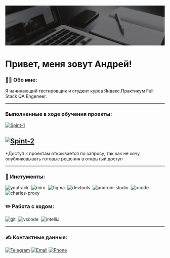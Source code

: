![Header](https://github.com/andrei-rodinov/andrei-rodinov/blob/main/assets/Header.gif)

# Привет, меня зовут Андрей!

### 👨‍💻 Обо мне:

Я начинающий тестировщик и студент курса Яндекс.Практикум Full Stack QA Engeneer. 

---

### Выполненные в ходе обучения проекты:
[![Spint-1](https://img.shields.io/badge/-Проект_1_спринта-black?style=for-the-badge&logo=GoogleSheets&logoColor)](https://docs.google.com/spreadsheets/d/1oF3oJHBx5u7tpbhFHTPvxlGGDtA8eOsj_nEBwKUqzis/edit#gid=1304990855)

[![Spint-2](https://img.shields.io/badge/-Проект_2_спринта-black?style=for-the-badge&logo=GoogleSheets&logoColor)](https://docs.google.com/spreadsheets/d/1H2xyMi9TBCiZqjMACTodnaR1qUQwMY0gpwo2_ktfbzc/edit#gid=899462569)
---
 
 *Доступ к проектам открывается по запросу, так как не хочу опубликовывать готовые решения в открытый доступ 

---

### 📁 Инстументы:

<div>
  <img src="https://upload.wikimedia.org/wikipedia/commons/thumb/8/8d/YouTrack_Icon.svg/1024px-YouTrack_Icon.svg.png?20200803082248" title="youtrack" alt="youtrack" width="40" height="40"/>&nbsp
<img src="https://asset.brandfetch.io/idAnDTFapY/idG4aRyg5R.svg?updated=1669900249741" title="miro" alt="miro" width="40" height="40"/>&nbsp
  <img src="https://cdn.jsdelivr.net/gh/devicons/devicon/icons/figma/figma-original.svg" title="figma" alt="figma" width="40" height="40"/>&nbsp
  <img src="https://d33wubrfki0l68.cloudfront.net/38b5c953a4667366685d55db55d057c86db1fc54/a0fdc/static/acae6b24d940347661ca901ea07f47c1/chrome-dev-logo-icon.png" title="devtools" alt="devtools" width="40" height="40"/>&nbsp
  <img src="https://cdn.jsdelivr.net/gh/devicons/devicon/icons/androidstudio/androidstudio-original.svg" title="android-studio" alt="android-studio" width="40" height="40"/>&nbsp
  <img src="https://cdn.jsdelivr.net/gh/devicons/devicon/icons/xcode/xcode-original.svg" title="xcode" alt="xcode" width="40" height="40"/>&nbsp
  <img src="https://cdn.icon-icons.com/icons2/3053/PNG/512/charles_proxy_macos_bigsur_icon_190302.png" title="charles-proxy" alt="charles-proxy" width="40" height="40"/>&nbsp
</div>


### ✏️ Работа с кодом:

<div>
  <img src="https://cdn.jsdelivr.net/gh/devicons/devicon/icons/git/git-original.svg" title="git" alt="git" width="40" height="40"/>&nbsp
  <img src="https://cdn.jsdelivr.net/gh/devicons/devicon/icons/vscode/vscode-original.svg" title="vscode" alt="vscode" width="40" height="40"/>&nbsp
<img src="https://upload.wikimedia.org/wikipedia/commons/9/9c/IntelliJ_IDEA_Icon.svg" title="intelliJ" alt="intelliJ" width="40" height="40"/>&nbsp

</div>

---

### ✍️ Контактные данные:
[![Telegram](https://img.shields.io/badge/-Telegram-black?style=for-the-badge&logo=Telegram)](https://t.me/an_rodinov) 
[![Email](https://img.shields.io/badge/-Email-black?style=for-the-badge&logo=Mail.ru)](mailto:rodinov.andre@yandex.ru)
[![Phone](https://img.shields.io/badge/-WhatsUp-black?style=for-the-badge&logo=WhatsApp)](https://wa.me/<79096558393>)

